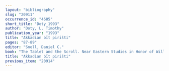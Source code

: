 ```yaml
---
layout: "bibliography"
slug: "20911"
occurrence_id: "4685"
short_title: "Doty 1993"
author: "Doty, L. Timothy"
publication_year: "1993"
title: "Akkadian bīt pirišti"
pages: "87-89"
editor: "Snell, Daniel C."
book: "The Tablet and the Scroll. Near Eastern Studies in Honor of William W. Hallo, Fs. Hallo (Bethesda)"
title: "Akkadian bīt pirišti"
previous_item: "20914"
---
```

